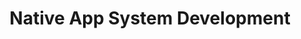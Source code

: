 ---
layout: page-with-toc
title: Native App System Development
description: Native app and system development (Android, Desktop)
permalink: /native-dev/
github_edit_url: https://github.com/bagassambega/PersonalNotes/edit/main/_pages/native-dev.md
---